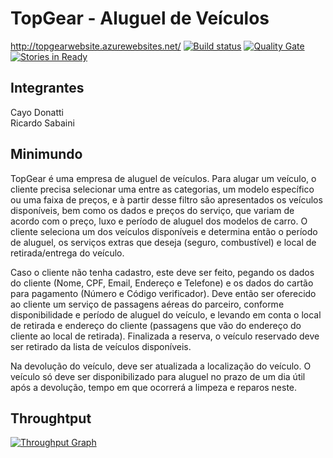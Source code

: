 # TopGear - Aluguel de Veículos
http://topgearwebsite.azurewebsites.net/
[![Build status](https://ci.appveyor.com/api/projects/status/7fmtvv4c64t0fngl/branch/master?svg=true&passingText=master%20-%20OK&failingText=master%20-%20FAIL)](https://ci.appveyor.com/project/cayodonatti/topgearapi)
[![Quality Gate](https://sonarqube.com/api/badges/gate?key=topgearapi)](https://sonarqube.com/dashboard/index/topgearapi)
[![Stories in Ready](https://badge.waffle.io/cayodonatti/TopGearApi.svg?label=ready&title=Ready)](http://waffle.io/cayodonatti/TopGearApi)

## Integrantes  
Cayo Donatti  
Ricardo Sabaini

## Minimundo  
TopGear é uma empresa de aluguel de veículos. Para alugar um veículo, o cliente precisa selecionar uma entre as categorias, um modelo específico ou uma faixa de preços, e à partir desse filtro são apresentados os veículos disponíveis, bem como os dados e preços do serviço, que variam de acordo com o preço, luxo e período de aluguel dos modelos de carro. O cliente seleciona um dos veículos disponíveis e determina então o período de aluguel, os serviços extras que deseja (seguro, combustível) e local de retirada/entrega do veículo.  
  
Caso o cliente não tenha cadastro, este deve ser feito, pegando os dados do cliente (Nome, CPF, Email, Endereço e Telefone) e os dados do cartão para pagamento (Número e Código verificador). Deve então ser oferecido ao cliente um serviço de passagens aéreas do parceiro, conforme disponibilidade e período de aluguel do veículo, e levando em conta o local de retirada e endereço do cliente (passagens que vão do endereço do cliente ao local de retirada). Finalizada a reserva, o veículo reservado deve ser retirado da lista de veículos disponíveis.  
  
Na devolução do veículo, deve ser atualizada a localização do veículo. O veículo só deve ser disponibilizado para aluguel no prazo de um dia útil após a devolução, tempo em que ocorrerá a limpeza e reparos neste.  

## Throughtput
[![Throughput Graph](https://graphs.waffle.io/cayodonatti/TopGearApi/throughput.svg)](https://waffle.io/cayodonatti/TopGearApi/metrics/throughput)
